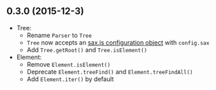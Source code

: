 ## 0.3.0 (2015-12-3)

- Tree:
  - Rename `Parser` to `Tree`
  - `Tree` now accepts an [sax.js configuration object](https://github.com/isaacs/sax-js) with `config.sax`
  - Add `Tree.getRoot()` and `Tree.isElement()`
- Element:
  - Remove `Element.isElement()`
  - Deprecate `Element.treeFind()` and `Element.treeFindAll()`
  - Add `Element.iter()` by default